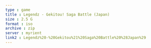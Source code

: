 ```yaml
---
type : game
title : Legendz - Gekitou! Saga Battle (Japan)
size : 2.5 G
format : iso
archive : zip
server : myrient
link2 : Legendz%20-%20Gekitou%21%20Saga%20Battle%20%28Japan%29
---
```

